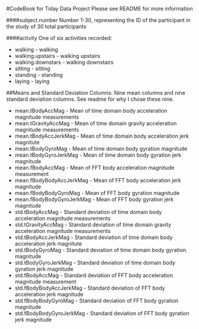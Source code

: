 #CodeBook for Tiday Data Project
Please see README for more information

####subject.number
Number 1-30, representing the ID of the participant in the study of 30 total participants

####activity
One of six activities recorded:
* walking - walking
* walking.upstairs - walking upstairs
* walking.downstars - walking downstairs
* sitting - sitting
* standing - standing
* laying - laying

##Means and Standard Deviation Columns:
Nine mean columns and nine standard deviation columns.  See readme for why I chose these nine.
* mean.tBodyAccMag - Mean of time domain body acceleration magnitude measurements
* mean.tGravityAccMag - Mean of time domain gravity acceleration magnitude measurements
* mean.tBodyAccJerkMag - Mean of time domain body acceleration jerk magnitute
* mean.tBodyGyroMag - Mean of time domain body gyration magnitude
* mean.tBodyGyroJerkMag - Mean of time domain body gyration jerk magnitude
* mean.fBodyAccMag - Mean of FFT body acceleration magnitude measurement
* mean.fBodyBodyAccJerkMag - Mean of FFT body acceleration jerk magnitude
* mean.fBodyBodyGyroMag - Mean of FFT body gyration magnitude
* mean.fBodyBodyGyroJerkMag - Mean of FFT body gyration jerk magnitude
* std.tBodyAccMag - Standard deviation of time domain body acceleration magnitude measurements
* std.tGravityAccMag - Standard deviation of time domain gravity acceleration magnitude measurements
* std.tBodyAccJerkMag - Standard deviation of time domain body acceleration jerk magnitute
* std.tBodyGyroMag - Standard deviation of time domain body gyration magnitude
* std.tBodyGyroJerkMag - Standard deviation of time domain body gyration jerk magnitude
* std.fBodyAccMag - Standard deviation of FFT body acceleration magnitude measurement
* std.fBodyBodyAccJerkMag - Standard deviation of FFT body acceleration jerk magnitude
* std.fBodyBodyGyroMag - Standard deviation of FFT body gyration magnitude
* std.fBodyBodyGyroJerkMag - Standard deviation of FFT body gyration jerk magnitude
